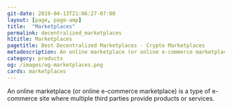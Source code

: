 ```yaml
---
git-date: 2019-04-13T21:06:27-07:00
layout: [page, page-amp]
title:  "Marketplaces"
permalink: decentralized_marketplaces
h1title: Marketplaces
pagetitle: Best Decentralized Marketplaces - Crypto Marketplaces
metadescription: An online marketplace (or online e-commerce marketplace) is a type of e-commerce site where multiple third parties provide products or services.
category: products
og: /images/og-marketplaces.png
cards: marketplaces
---
```


An online marketplace (or online e-commerce marketplace) is a type of e-commerce site where multiple third parties provide products or services.
